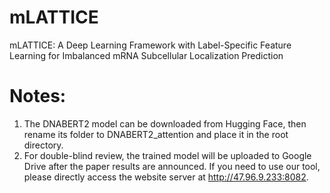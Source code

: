 # mLATTICE
mLATTICE: A Deep Learning Framework with Label-Specific Feature Learning for Imbalanced mRNA Subcellular Localization Prediction
# Notes:
1. The DNABERT2 model can be downloaded from Hugging Face, then rename its folder to DNABERT2_attention and place it in the root directory.
2. For double-blind review, the trained model  will be uploaded to Google Drive after the paper results are announced. If you need to use our tool, please directly access the website server at http://47.96.9.233:8082.

